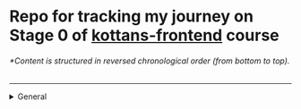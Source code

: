 # Repo for tracking my journey on Stage 0 of [kottans-frontend](https://github.com/kottans/frontend) course

###### \*Content is structured in reversed chronological order (from bottom to top).

---

<details>
<summary>General</summary>
    <br>
    <details>
        <summary>0. Git basics</summary>
        <br>
        <img src="https://github.com/bmukha/kottans-frontend/blob/main/screenshots/stage0/General/0.Git-basics/coursera_git_1.resized.png" alt="coursera week 1>
        <img src="https://github.com/bmukha/kottans-frontend/blob/main/screenshots/stage0/General/0.Git-basics/coursera_git_2.resized.png" alt="coursera week 2>
    </details>
    <details>
        <summary>1. Linux CLI and Networking</summary>
        <br>
        This is how you dropdown.
    </details>
    <details>
        <summary>2. VCS (hello gitty), GitHub and Collaboration</summary>
        <br>
        This is how you dropdown.
    </details>
    
    
    
    
</details>
